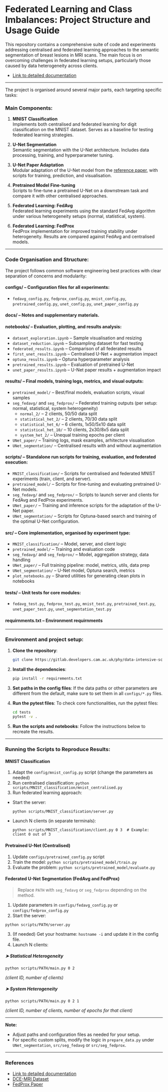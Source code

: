 # Federated Learning and Class Imbalances: Project Structure and Usage Guide

This repository contains a comprehensive suite of code and experiments addressing centralised and federated learning approaches to the semantic segmentation of breast lesions in MRI scans. The main focus is on overcoming challenges in federated learning setups, particularly those caused by data heterogeneity across clients.       

- [Link to detailed documentation](https://spiffy-capybara-0f87fd.netlify.app/)

--- 

The project is organised around several major parts, each targeting specific tasks:

### Main Components:

1. **MNIST Classification**  
   Implements both centralised and federated learning for digit classification on the MNIST dataset. Serves as a baseline for testing federated learning strategies.

2. **U-Net Segmentation**  
   Semantic segmentation with the U-Net architecture. Includes data processing, training, and hyperparameter tuning.

3. **U-Net Paper Adaptation**  
   Modular adaptation of the U-Net model from the [reference paper](https://www.sciencedirect.com/science/article/abs/pii/S0010482523007205), with scripts for training, prediction, and visualisation.

4. **Pretrained Model Fine-tuning**  
   Scripts to fine-tune a pretrained U-Net on a downstream task and compare it with other centralised approaches.

5. **Federated Learning: FedAvg**  
   Federated learning experiments using the standard FedAvg algorithm under various heterogeneity setups (normal, statistical, system).

6. **Federated Learning: FedProx**  
   FedProx implementation for improved training stability under heterogeneity. Results are compared against FedAvg and centralised models.

---

### Code Organisation and Structure:

The project follows common software engineering best practices with clear separation of concerns and modularity:


#### **configs/** – Configuration files for all experiments:
- `fedavg_config.py`, `fedprox_config.py`, `mnist_config.py`, `pretrained_config.py`, `unet_config.py`, `unet_paper_config.py`

#### **docs/** – Notes and supplementary materials.

#### **notebooks/** – Evaluation, plotting, and results analysis:
- `dataset_exploration.ipynb` – Sample visualisation and resizing  
- `dataset_reduction.ipynb` – Subsampling dataset for fast testing  
- `federated_results.ipynb` – Comparison of all federated results  
- `first_unet_results.ipynb` – Centralised U-Net + augmentation impact  
- `optuna_results.ipynb` – Optuna hyperparameter analysis  
- `pretrained_results.ipynb` – Evaluation of pretrained U-Net  
- `unet_paper_results.ipynb` – U-Net paper results + augmentation impact

#### **results/** – Final models, training logs, metrics, and visual outputs:
- `pretrained_model/` – Best/final models, evaluation scripts, visual samples  
- `seg_fedavg/` and `seg_fedprox/` – Federated training outputs (per setup: normal, statistical, system heterogeneity)  
  - `normal_2/` – 2 clients, 50/50 data split  
  - `statistical_het_2/` – 2 clients, 70/30 data split  
  - `statistical_het_6/` – 6 clients, 1x50/5x10 data split  
  - `statistical_het_10/` – 10 clients, 2x30/8x5 data split  
  - `system_het_2/` – Unequal training epochs per client  
- `UNet_paper/` – Training logs, mask examples, arhitecture visualisation  
- `UNet_segmentation/` – Centralised results with and without augmentation  

#### **scripts/** – Standalone run scripts for training, evaluation, and federated execution:
- `MNIST_classification/` – Scripts for centralised and federated MNIST experiments (train, client, and server).
- `pretrained_model/` – Scripts for fine-tuning and evaluating pretrained U-Net models.
- `seg_fedavg/` and `seg_fedprox/` – Scripts to launch server and clients for FedAvg and FedProx experiments.
- `UNet_paper/` – Training and inference scripts for the adaptation of the U-Net paper.
- `UNet_segmentation/` – Scripts for Optuna-based search and training of the optimal U-Net configuration. 

#### **src/** – Core implementation, organised by experiment type:
- `MNIST_classification/` – Model, server, and client logic  
- `pretrained_model/` – Training and evaluation code  
- `seg_fedavg/` and `seg_fedprox/` – Model, aggregation strategy, data handling  
- `UNet_paper/` – Full training pipeline: model, metrics, utils, data prep  
- `UNet_segmentation/` – U-Net model, Optuna search, metrics  
- `plot_notebooks.py` – Shared utilities for generating clean plots in notebooks  

#### **tests/** – Unit tests for core modules:
- `fedavg_test.py`, `fedprox_test.py`, `mnist_test.py`, `pretrained_test.py`, `unet_paper_test.py`, `unet_segmentation_test.py`  

#### **requirnments.txt** – Environment requirnments

---

### Environment and project setup:

1. **Clone the repository**:
    ```bash
    git clone https://gitlab.developers.cam.ac.uk/phy/data-intensive-science-mphil/assessments/projects/mn628.git
    ```
2. **Install the dependencies**:
    ```bash
    pip install -r requirements.txt
    ```
3. **Set paths in the config files**:
    If the data paths or other parameters are different from the default, make sure to set them in all `configs/*.py` files.

4. **Run the pytest files**:
    To check core functionalities, run the pytest files:
    ```bash
    cd tests
    pytest -v .
    ```
5. **Run the scripts and notebooks**:
    Follow the instructions below to recreate the results.

---

### Running the Scripts to Reproduce Results:

#### MNIST Classification


1. Adapt the `config/mnist_config.py` script (change the parameters as needed)
2. Run centralised classification: 
`python scripts/MNIST_classification/mnist_centralised.py`
3. Run federated learning approach:
- Start the server:
  ```
  python scripts/MNIST_classification/server.py
  ```
- Launch N clients (in separate terminals):
  ```
  python scripts/MNIST_classification/client.py 0 3  # Example: client 0 out of 3
  ```

#### Pretrained U-Net (Centralised)

1. Update `configs/pretrained_config.py` script
2. Train the model: `python scripts/pretrained_model/train.py`
3. Evaluate the problem: `python scripts/pretrained_model/evaluate.py`


#### Federated U-Net Segmentation (FedAvg and FedProx)

> Replace `PATH` with `seg_fedavg` or `seg_fedprox` depending on the method.

1. Update parameters in `configs/fedavg_config.py` or `configs/fedprox_config.py`  
2. Start the server:
```
python scripts/PATH/server.py
```
3. (If needed) Get your hostname: `hostname -i` and update it in the config file.
4. Launch N clients:
##### ➤ Statistical Heterogeneity
```
python scripts/PATH/main.py 0 2
```
*(client ID, number of clients)*
##### ➤ System Heterogeneity
```
python scripts/PATH/main.py 0 2 1
```
*(client ID, number of clients, number of epochs for that client)*

---

**Note:**  
- Adjust paths and configuration files as needed for your setup.  
- For specific custom splits, modify the logic in `prepare_data.py` under `UNet_segmentation`, `src/seg_fedavg` or `src/seg_fedprox`.

---

### References
- [Link to detailed documentation](https://spiffy-capybara-0f87fd.netlify.app/)
- [DCE-MRI Dataset](https://www.sciencedirect.com/science/article/abs/pii/S0010482523007205)
- [FedProx Paper](https://arxiv.org/abs/1812.06127)
